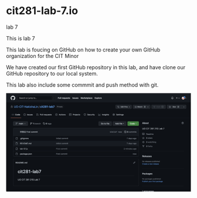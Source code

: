 # cit281-lab-7.io
lab 7

This is lab 7 

This lab is foucing on GitHub on how to create your own GitHub organization for the CIT Minor

We have created our first GitHub repository in this lab, and have clone our GitHub repository to our local system.

This lab also include some commmit and push method with git. 

<img src="lab-07.png">
